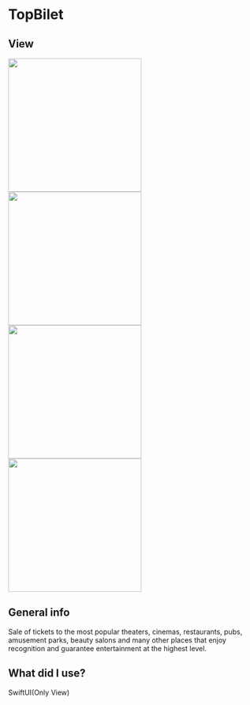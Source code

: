 # TopBilet
## View
<img src="https://i.ibb.co/DwHpDHX/t1.png" width="270"><img src="https://i.ibb.co/SNGGL16/t2.png" width="270"></br>
<img src="https://i.ibb.co/R32qFpm/t3.png" width="270" padding="15px"><img src="https://i.ibb.co/sWLdvVQ/t4.png" width="270" padding="15">

## General info
Sale of tickets to the most popular theaters, cinemas, restaurants, pubs, amusement parks, beauty salons and many other places that enjoy recognition and guarantee entertainment at the highest level.
	
## What did I use?
SwiftUI(Only View)
